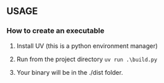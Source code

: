 ## USAGE


### How to create an executable

1. Install UV (this is a python environment manager)

2. Run from the project directory `uv run .\build.py`

3. Your binary will be in the ./dist folder.